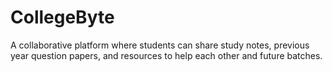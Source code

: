 # CollegeByte

A collaborative platform where students can share study notes, previous year question papers, and resources to help each other and future batches.